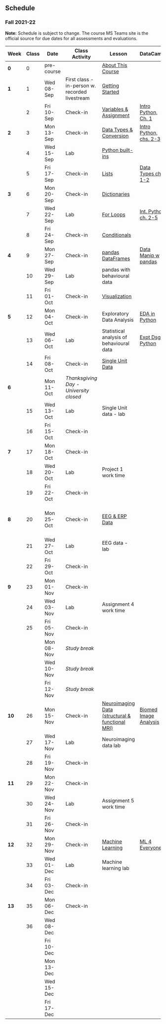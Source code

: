## Schedule
### Fall 2021-22

**Note:** Schedule is subject to change. The course MS Teams site is the official source for due dates for all assessments and evaluations.

| Week   | Class | Date       | Class Activity                                 | Lesson                                                                                                                      | DataCamp                                                                                       | Work Due                                                                                                                                                                                                                                                     |
|--------|-------|------------|------------------------------------------------|-----------------------------------------------------------------------------------------------------------------------------|------------------------------------------------------------------------------------------------|--------------------------------------------------------------------------------------------------------------------------------------------------------------------------------------------------------------------------------------------------------------|
| **0**  | 0     | pre-course |                                                | [About This Course](https://dalpsychneuro.github.io/NESC_3505_textbook/1/why.html)                                          |                                                                                                |                                                                                                                                                                                                                                                              |
| **1**  | 1     | Wed 08-Sep | First class - in-person w. recorded livestream | [Getting Started](https://dalpsychneuro.github.io/NESC_3505_textbook/2/learning_objectives.html)                            |                                                                                                |                                                                                                                                                                                                                                                              |
|        | 2     | Fri 10-Sep | Check-in                                       | [Variables & Assignment](https://dalpsychneuro.github.io/NESC_3505_textbook/3/variables-and-assignment.html)                | [Intro Python, Ch. 1](https://learn.datacamp.com/courses/intro-to-python-for-data-science)     | [Assignment 1](https://dalpsychneuro.github.io/NESC_3505/Assignments/Assignment_1/Assignment_1)                                                                                                                                                              |
| **2**  | 3     | Mon 13-Sep | Check-in                                       | [Data Types & Conversion](https://dalpsychneuro.github.io/NESC_3505_textbook/3/types-conversion.html)                       | [Intro Python, chs. 2-3](https://learn.datacamp.com/courses/intro-to-python-for-data-science)  | [Self-Assessment 1](https://teams.microsoft.com/l/team/19%3afOKN1_xuQyIMPzmwXZudRDqVkM74a4OXTgKDyg42wKY1%40thread.tacv2/conversations?groupId=feaf7f03-2edc-4f19-9351-a759cb86873f&tenantId=60b81999-0b7f-412d-92a3-e17d8ae9e3e0)                            |
|        | 4     | Wed 15-Sep | Lab                                            | [Python built-ins](https://dalpsychneuro.github.io/NESC_3505_textbook/3/built-in.html)                                      |                                                                                                |                                                                                                                                                                                                                                                              |
|        | 5     | Fri 17-Sep | Check-in                                       | [Lists](https://dalpsychneuro.github.io/NESC_3505_textbook/3/lists.html)                                                    | [Data Types ch. 1-2](https://learn.datacamp.com/courses/data-types-for-data-science-in-python) |                                                                                                                                                                                                                                                              |
| **3**  | 6     | Mon 20-Sep | Check-in                                       | [Dictionaries](https://dalpsychneuro.github.io/NESC_3505_textbook/3/dictionaries.html)                                      |                                                                                                | Assignment 2                                                                                                                                                                                                                                                 |
|        | 7     | Wed 22-Sep | Lab                                            | [For Loops](https://dalpsychneuro.github.io/NESC_3505_textbook/3/for-loops.html)                                            | [Int. Python ch. 2-5](https://learn.datacamp.com/courses/intermediate-python)                  |                                                                                                                                                                                                                                                              |
|        | 8     | Fri 24-Sep | Check-in                                       | [Conditionals](https://dalpsychneuro.github.io/NESC_3505_textbook/3/conditionals.html)                                      |                                                                                                |                                                                                                                                                                                                                                                              |
| **4**  | 9     | Mon 27-Sep | Check-in                                       | [pandas DataFrames](https://dalpsychneuro.github.io/NESC_3505_textbook/3/pandas-dataframes.html)                            | [Data Manip w pandas](https://learn.datacamp.com/courses/data-manipulation-with-pandas)        | [Self-Assessment 2](https://teams.microsoft.com/l/team/19%3afOKN1_xuQyIMPzmwXZudRDqVkM74a4OXTgKDyg42wKY1%40thread.tacv2/conversations?groupId=feaf7f03-2edc-4f19-9351-a759cb86873f&tenantId=60b81999-0b7f-412d-92a3-e17d8ae9e3e0)                            |
|        | 10    | Wed 29-Sep | Lab                                            | pandas with behavioural data                                                                                                |                                                                                                |                                                                                                                                                                                                                                                              |
|        | 11    | Fri 01-Oct | Check-in                                       | [Visualization](https://dalpsychneuro.github.io/NESC_3505_textbook/visualization/introduction.html)                         |                                                                                                | Demo 1                                                                                                                                                                                                                                                       |
| **5**  | 12    | Mon 04-Oct | Check-in                                       | Exploratory Data Analysis                                                                                                   | [EDA in Python](https://learn.datacamp.com/courses/exploratory-data-analysis-in-python)        | Assignment 3                                                                                                                                                                                                                                                 |
|        | 13    | Wed 06-Oct | Lab                                            | Statistical analysis of behavioural data                                                                                    | [Expt Dsgn Python](https://learn.datacamp.com/courses/experimental-design-in-python)           |                                                                                                                                                                                                                                                              |
|        | 14    | Fri 08-Oct | Check-in                                       | [Single Unit Data](https://dalpsychneuro.github.io/NESC_3505_textbook/single_unit/introduction.html)                        |                                                                                                |                                                                                                                                                                                                                                                              |
| **6**  |       | Mon 11-Oct | *Thanksgiving Day - University closed*         |                                                                                                                             |                                                                                                | [Self-Assessment 3](https://teams.microsoft.com/l/team/19%3afOKN1_xuQyIMPzmwXZudRDqVkM74a4OXTgKDyg42wKY1%40thread.tacv2/conversations?groupId=feaf7f03-2edc-4f19-9351-a759cb86873f&tenantId=60b81999-0b7f-412d-92a3-e17d8ae9e3e0)                            |
|        | 15    | Wed 13-Oct | Lab                                            | Single Unit data - lab                                                                                                      |                                                                                                |                                                                                                                                                                                                                                                              |
|        | 16    | Fri 15-Oct | Check-in                                       |                                                                                                                             |                                                                                                |                                                                                                                                                                                                                                                              |
| **7**  | 17    | Mon 18-Oct | Check-in                                       |                                                                                                                             |                                                                                                |                                                                                                                                                                                                                                                              |
|        | 18    | Wed 20-Oct | Lab                                            | Project 1 work time                                                                                                         |                                                                                                |                                                                                                                                                                                                                                                              |
|        | 19    | Fri 22-Oct | Check-in                                       |                                                                                                                             |                                                                                                | Project 1                                                                                                                                                                                                                                                    |
| **8**  | 20    | Mon 25-Oct | Check-in                                       | [EEG & ERP Data](https://dalpsychneuro.github.io/NESC_3505_textbook/eeg/introduction.html)                                  |                                                                                                | [Self-Assessment 4](https://teams.microsoft.com/l/team/19%3afOKN1_xuQyIMPzmwXZudRDqVkM74a4OXTgKDyg42wKY1%40thread.tacv2/conversations?groupId=feaf7f03-2edc-4f19-9351-a759cb86873f&tenantId=60b81999-0b7f-412d-92a3-e17d8ae9e3e0); Project 1 peer assessment |
|        | 21    | Wed 27-Oct | Lab                                            | EEG data - lab                                                                                                              |                                                                                                |                                                                                                                                                                                                                                                              |
|        | 22    | Fri 29-Oct | Check-in                                       |                                                                                                                             |                                                                                                | Demo 2                                                                                                                                                                                                                                                       |
| **9**  | 23    | Mon 01-Nov | Check-in                                       |                                                                                                                             |                                                                                                |                                                                                                                                                                                                                                                              |
|        | 24    | Wed 03-Nov | Lab                                            | Assignment 4 work time                                                                                                      |                                                                                                |                                                                                                                                                                                                                                                              |
|        | 25    | Fri 05-Nov | Check-in                                       |                                                                                                                             |                                                                                                | Assignment 4                                                                                                                                                                                                                                                 |
|        |       | Mon 08-Nov | *Study break*                                  |                                                                                                                             |                                                                                                | [Self-Assessment 5](https://teams.microsoft.com/l/team/19%3afOKN1_xuQyIMPzmwXZudRDqVkM74a4OXTgKDyg42wKY1%40thread.tacv2/conversations?groupId=feaf7f03-2edc-4f19-9351-a759cb86873f&tenantId=60b81999-0b7f-412d-92a3-e17d8ae9e3e0)                            |
|        |       | Wed 10-Nov | *Study break*                                  |                                                                                                                             |                                                                                                |                                                                                                                                                                                                                                                              |
|        |       | Fri 12-Nov | *Study break*                                  |                                                                                                                             |                                                                                                |                                                                                                                                                                                                                                                              |
| **10** | 26    | Mon 15-Nov | Check-in                                       | [Neuroimaging Data (structural & functional MRI)](https://dalpsychneuro.github.io/NESC_3505_textbook/mri/introduction.html) | [Biomed Image Analysis](https://www.datacamp.com/courses/biomedical-image-analysis-in-python)  |                                                                                                                                                                                                                                                              |
|        | 27    | Wed 17-Nov | Lab                                            | Neuroimaging data lab                                                                                                       |                                                                                                |                                                                                                                                                                                                                                                              |
|        | 28    | Fri 19-Nov | Check-in                                       |                                                                                                                             |                                                                                                | Portfolio Submission 1                                                                                                                                                                                                                                       |
| **11** | 29    | Mon 22-Nov | Check-in                                       |                                                                                                                             |                                                                                                | [Self-Assessment 6](https://teams.microsoft.com/l/team/19%3afOKN1_xuQyIMPzmwXZudRDqVkM74a4OXTgKDyg42wKY1%40thread.tacv2/conversations?groupId=feaf7f03-2edc-4f19-9351-a759cb86873f&tenantId=60b81999-0b7f-412d-92a3-e17d8ae9e3e0)                            |
|        | 30    | Wed 24-Nov | Lab                                            | Assignment 5 work time                                                                                                      |                                                                                                |                                                                                                                                                                                                                                                              |
|        | 31    | Fri 26-Nov | Check-in                                       |                                                                                                                             |                                                                                                | Assignment 5                                                                                                                                                                                                                                                 |
| **12** | 32    | Mon 29-Nov | Check-in                                       | [Machine Learning](https://dalpsychneuro.github.io/NESC_3505_textbook/machine_learning/introduction.html)                   | [ML 4 Everyone](https://learn.datacamp.com/courses/machine-learning-for-everyone)              | Demo 3                                                                                                                                                                                                                                                       |
|        | 33    | Wed 01-Dec | Lab                                            | Machine learning lab                                                                                                        |                                                                                                |                                                                                                                                                                                                                                                              |
|        | 34    | Fri 03-Dec | Check-in                                       |                                                                                                                             |                                                                                                |                                                                                                                                                                                                                                                              |
| **13** | 35    | Mon 06-Dec | Check-in                                       |                                                                                                                             |                                                                                                | [Self-Assessment 7](https://teams.microsoft.com/l/team/19%3afOKN1_xuQyIMPzmwXZudRDqVkM74a4OXTgKDyg42wKY1%40thread.tacv2/conversations?groupId=feaf7f03-2edc-4f19-9351-a759cb86873f&tenantId=60b81999-0b7f-412d-92a3-e17d8ae9e3e0)                            |
|        | 36    | Wed 08-Dec |                                                |                                                                                                                             |                                                                                                |                                                                                                                                                                                                                                                              |
|        |       | Fri 10-Dec |                                                |                                                                                                                             |                                                                                                | Project 2                                                                                                                                                                                                                                                    |
|        |       | Mon 13-Dec |                                                |                                                                                                                             |                                                                                                | Project 2 Peer Assessment                                                                                                                                                                                                                                    |
|        |       | Wed 15-Dec |                                                |                                                                                                                             |                                                                                                |                                                                                                                                                                                                                                                              |
|        |       | Fri 17-Dec |                                                |                                                                                                                             |                                                                                                | Portfolio Submission 2                                                                                                                                                                                                                                       |
